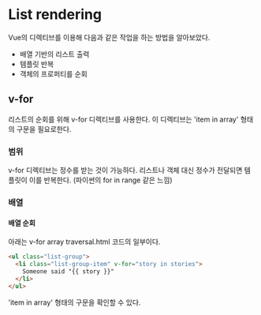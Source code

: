# List rendering

Vue의 디렉티브를 이용해 다음과 같은 작업을 하는 방법을 알아보았다.

- 배열 기반의 리스트 출력
- 템플릿 반복
- 객체의 프로퍼티를 순회

## v-for

리스트의 순회를 위해 v-for 디렉티브를 사용한다. 이 디렉티브는 'item in array' 형태의 구문을 필요로한다.

### 범위

v-for 디렉티브는 정수를 받는 것이 가능하다. 리스트나 객체 대신 정수가 전달되면 템플릿이 이를 반복한다. (파이썬의 for in range 같은 느낌)

### 배열

#### 배열 순회

아래는 v-for array traversal.html 코드의 일부이다.

```html
<ul class="list-group">
  <li class="list-group-item" v-for="story in stories">
    Someone said "{{ story }}"
  </li>
</ul>
```

'item in array' 형태의 구문을 확인할 수 있다.
